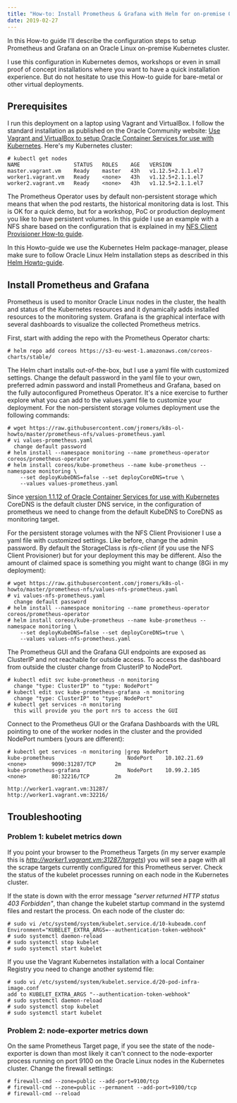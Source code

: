 ```yaml
---
title: "How-to: Install Prometheus & Grafana with Helm for on-premise Oracle Linux and Kubernetes deployments"
date: 2019-02-27
---
```



In this How-to guide I’ll describe the configuration steps to setup Prometheus and Grafana on an Oracle Linux on-premise Kubernetes cluster. 

I use this configuration in Kubernetes demos, workshops or even in small proof of concept installations where you want to have a quick installation experience. But do not hesitate to use this How-to guide for bare-metal or other virtual deployments.

## Prerequisites

I run this deployment on a laptop using Vagrant and VirtualBox. I follow the standard installation as published on the Oracle Community website: [Use Vagrant and VirtualBox to setup Oracle Container Services for use with Kubernetes](https://community.oracle.com/docs/DOC-1022800). Here's my Kubernetes cluster:
```
# kubectl get nodes
NAME                 STATUS   ROLES    AGE   VERSION
master.vagrant.vm    Ready    master   43h   v1.12.5+2.1.1.el7
worker1.vagrant.vm   Ready    <none>   43h   v1.12.5+2.1.1.el7
worker2.vagrant.vm   Ready    <none>   43h   v1.12.5+2.1.1.el7
```

The Prometheus Operator uses by default non-persistent storage which means that when the pod restarts, the historical monitoring data is lost. This is OK for a quick demo, but for a workshop, PoC or production deployment you like to have persistent volumes. In this guide I use an example with a NFS share based on the configuration that is explained in my [NFS Client Provisioner How-to guide](https://jromers.github.io/article/2019/02/howto-install-nfs-client-provisioner/).

In this Howto-guide we use the Kubernetes Helm package-manager, please make sure to follow Oracle Linux Helm installation steps as described in this [Helm Howto-guide](https://jromers.github.io/article/2019/03/howto-install-helm-package-manager/).

## Install Prometheus and Grafana

Prometheus is used to monitor Oracle Linux nodes in the cluster, the health and status of the Kubernetes resources and it dynamically adds installed resources to the monitoring system. Grafana is the graphical interface with several dashboards to visualize the collected Prometheus metrics.

First, start with adding the repo with the Prometheus Operator charts:
```
# helm repo add coreos https://s3-eu-west-1.amazonaws.com/coreos-charts/stable/
```

The Helm chart installs out-of-the-box, but I use a yaml file with customized settings. Change the default password in the yaml file to your own, preferred admin password and install Prometheus and Grafana, based on the fully autoconfigured Prometheus Operator. It's a nice exercise to further explore what you can add to the values.yaml file to customize your deployment. For the non-persistent storage volumes deployment use the following commands:
```
# wget https://raw.githubusercontent.com/jromers/k8s-ol-howto/master/prometheus-nfs/values-prometheus.yaml
# vi values-prometheus.yaml
  change default password
# helm install --namespace monitoring --name prometheus-operator coreos/prometheus-operator
# helm install coreos/kube-prometheus --name kube-prometheus --namespace monitoring \
    --set deployKubeDNS=false --set deployCoreDNS=true \
    --values values-prometheus.yaml
```
Since [version 1.1.12 of Oracle Container Services for use with Kubernetes](https://blogs.oracle.com/linux/announcing-oracle-container-services-1112-for-use-with-kubernetes) CoreDNS is the default cluster DNS service, in the configuration of prometheus we need to change from the default KubeDNS to CoreDNS as monitoring target.

For the persistent storage volumes with the NFS Client Provisioner I use a yaml file with customized settings. Like before, change the admin password. By default the StorageClass is *nfs-client* (if you use the NFS Client Provisioner) but for your deployment this may be different. Also the amount of claimed space is something you might want to change (8Gi in my deployment):
```
# wget https://raw.githubusercontent.com/jromers/k8s-ol-howto/master/prometheus-nfs/values-nfs-prometheus.yaml
# vi values-nfs-prometheus.yaml
  change default password
# helm install --namespace monitoring --name prometheus-operator coreos/prometheus-operator
# helm install coreos/kube-prometheus --name kube-prometheus --namespace monitoring \
    --set deployKubeDNS=false --set deployCoreDNS=true \
    --values values-nfs-prometheus.yaml
```

The Prometheus GUI and the Grafana GUI endpoints are exposed as ClusterIP and not reachable for outside access. To access the dashboard from outside the cluster change from  ClusterIP to NodePort.
```
# kubectl edit svc kube-prometheus -n monitoring
  change "type: ClusterIP" to "type: NodePort"
# kubectl edit svc kube-prometheus-grafana -n monitoring
  change "type: ClusterIP" to "type: NodePort"
# kubectl get services -n monitoring
  this will provide you the port nrs to access the GUI
```

Connect to the Prometheus GUI or the Grafana Dashboards with the URL pointing to one of the worker nodes in the cluster and the provided NodePort numbers (yours are different):
```
# kubectl get services -n monitoring |grep NodePort
kube-prometheus                       NodePort    10.102.21.69     <none>        9090:31287/TCP      2m
kube-prometheus-grafana               NodePort    10.99.2.105      <none>        80:32216/TCP        2m

http://worker1.vagrant.vm:31287/
http://worker1.vagrant.vm:32216/
```

## Troubleshooting
### Problem 1: kubelet metrics down 

If you point your browser to the Prometheus Targets (in my server example this is *http://worker1.vagrant.vm:31287/targets*) you will see a page with all the scrape targets currently configured for this Prometheus server. Check the status of the kubelet processes running on each node in the Kubernetes cluster. 

If the state is down with the error message *"server returned HTTP status 403 Forbidden"*, than change the kubelet startup command in the systemd files and restart the process. On each node of the cluster do:

```
# sudo vi /etc/systemd/system/kubelet.service.d/10-kubeadm.conf 
Environment="KUBELET_EXTRA_ARGS=--authentication-token-webhook"
# sudo systemctl daemon-reload
# sudo systemctl stop kubelet
# sudo systemctl start kubelet
```

If you use the Vagrant Kubernetes installation with a local Container Registry you need to change another systemd file:
```
# sudo vi /etc/systemd/system/kubelet.service.d/20-pod-infra-image.conf 
add to KUBELET_EXTRA_ARGS "--authentication-token-webhook"
# sudo systemctl daemon-reload
# sudo systemctl stop kubelet
# sudo systemctl start kubelet
```

### Problem 2: node-exporter metrics down 

On the same Prometheus Target page, if you see the state of the node-exporter is down than most likely it can't connect to the node-exporter process running on port 9100 on the Oracle Linux nodes in the Kubernetes cluster. Change the firewall settings:
```
# firewall-cmd --zone=public --add-port=9100/tcp
# firewall-cmd --zone=public --permanent --add-port=9100/tcp
# firewall-cmd --reload
```
